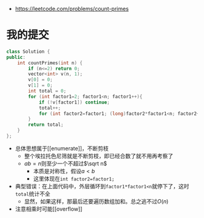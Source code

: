 - https://leetcode.com/problems/count-primes
# 我的提交
```cpp
class Solution {
public:
    int countPrimes(int n) {
        if (n<=2) return 0;
        vector<int> v(n, 1);
        v[0] = 0;
        v[1] = 0;
        int total = 0;
        for (int factor1=2; factor1<n; factor1++){
            if (!v[factor1]) continue;
            total++;
            for (int factor2=factor1; (long)factor2*factor1<n; factor2++) v[factor2*factor1] = 0;
        }
        return total;
    }
};
```
- 总体思想属于[[enumerate]]，不断剪枝
  - 整个埃拉托色尼筛就是不断剪枝，即已经合数了就不用再考察了
  - $ab=n$则至少一个不超过$\sqrt n$
    - 本质是对称性，假设$a<b$
    - 这里体现在`int factor2=factor1;`
- 典型错误：在上面代码中，外层循环到`factor1*factor1<n`就停下了，这时`total`统计不全
  - 显然，如果这样，那最后还要遍历数组加和。总之逃不过$O(n)$
- 注意相乘时可能[[overflow]]